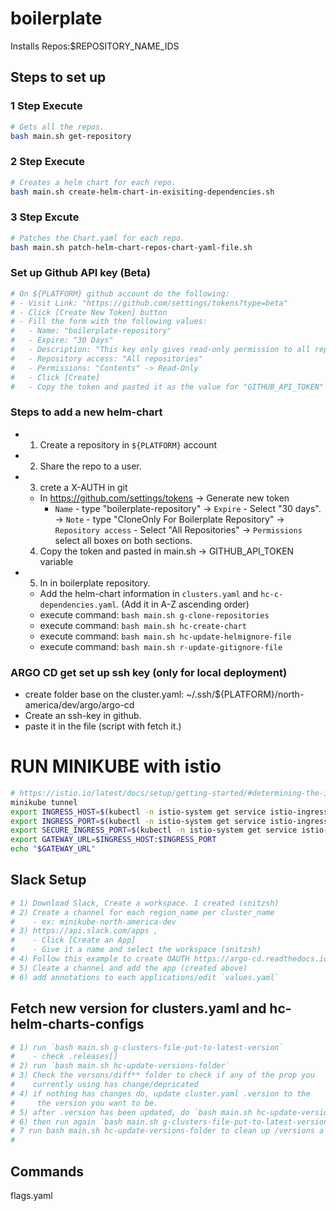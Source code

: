 # boilerplate

Installs Repos:$REPOSITORY_NAME_IDS

## Steps to set up

### 1 Step Execute

```bash
# Gets all the repos.
bash main.sh get-repository
```

### 2 Step Execute

```bash
# Creates a helm chart for each repo.
bash main.sh create-helm-chart-in-exisiting-dependencies.sh
```

### 3 Step Excute

```bash
# Patches the Chart.yaml for each repo.
bash main.sh patch-helm-chart-repos-chart-yaml-file.sh
```

### Set up Github API key (Beta)
```bash
# On ${PLATFORM} github account do the following:
# - Visit Link: "https://github.com/settings/tokens?type=beta"
# - Click [Create New Token] button
# - Fill the form with the following values:
#   - Name: "boilerplate-repository"
#   - Expire: "30 Days"
#   - Description: "This key only gives read-only permission to all repositories: public and private."
#   - Repository access: "All repositories"
#   - Permissions: "Contents" -> Read-Only
#   - Click [Create]
#   - Copy the token and pasted it as the value for "GITHUB_API_TOKEN" variable located in ""./main.sh".
```

### Steps to add a new helm-chart
- 1) Create a repository in `${PLATFORM}` account
- 2) Share the repo to a user.
- 3) crete a X-AUTH in git
  * In https://github.com/settings/tokens
    -> Generate new token
    - `Name` - type "boilerplate-repository"
    -> `Expire` - Select "30 days".
    -> `Note` - type "CloneOnly For Boilerplate Repository"
    -> `Repository access` - Select "All Repositories"
    -> `Permissions` select all boxes on both sections.
  4) Copy the token and pasted in main.sh -> GITHUB_API_TOKEN variable
- 5) In in boilerplate repository.
    * Add the helm-chart information in `clusters.yaml` and `hc-c-dependencies.yaml`.
      (Add it in A-Z ascending order)
    * execute command: `bash main.sh g-clone-repositories`
    * execute command: `bash main.sh hc-create-chart`
    * execute command: `bash main.sh hc-update-helmignore-file`
    * execute command: `bash main.sh r-update-gitignore-file`


### ARGO CD get set up ssh key (only for local deployment)
- create folder base on the cluster.yaml: ~/.ssh/${PLATFORM}/north-america/dev/argo/argo-cd
- Create an ssh-key in github.
- paste it in the file (script with fetch it.)

# RUN MINIKUBE with istio
```bash
# https://istio.io/latest/docs/setup/getting-started/#determining-the-ingress-ip-and-ports
minikube tunnel
export INGRESS_HOST=$(kubectl -n istio-system get service istio-ingressgateway -o jsonpath='{.status.loadBalancer.ingress[0].ip}')
export INGRESS_PORT=$(kubectl -n istio-system get service istio-ingressgateway -o jsonpath='{.spec.ports[?(@.name=="http2")].port}')
export SECURE_INGRESS_PORT=$(kubectl -n istio-system get service istio-ingressgateway -o jsonpath='{.spec.ports[?(@.name=="https")].port}')
export GATEWAY_URL=$INGRESS_HOST:$INGRESS_PORT
echo "$GATEWAY_URL"
```

## Slack Setup

```bash
# 1) Download Slack, Create a workspace. I created (snitzsh)
# 2) Create a channel for each region_name per cluster_name
#    - ex: minikube-north-america-dev
# 3) https://api.slack.com/apps ,
#    - Click [Create an App]
#    - Give it a name and select the workspace (snitzsh)
# 4) Follow this example to create OAUTH https://argo-cd.readthedocs.io/en/stable/operator-manual/notifications/services/slack/
# 5) Cleate a channel and add the app (created above)
# 6) add annotations to each applications/edit `values.yaml`
```

## Fetch new version for clusters.yaml and hc-helm-charts-configs

```bash
# 1) run `bash main.sh g-clusters-file-put-to-latest-version`
#    - check .releases[]
# 2) run `bash main.sh hc-update-versions-folder`
# 3) Check the versons/diff** folder to check if any of the prop you
#    currently using has change/depricated
# 4) if nothing has changes do, update cluster.yaml .version to the
#     the version you want to be.
# 5) after .version has been updated, do `bash main.sh hc-update-version`
# 6) then run again `bash main.sh g-clusters-file-put-to-latest-version` to clean up releases
# 7 run bash main.sh hc-update-versions-folder to clean up /versions a   gain
#
```

## Commands

flags.yaml
